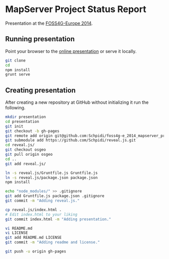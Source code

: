 # MapServer Project Status Report

Presentation at the [FOSS4G-Europe 2014](http://foss4g-e.org/content/mapserver-project-status-report).

## Running presentation

Point your browser to the [online presentation](http://schpidi.github.io/foss4g-e_2014_mapserver_project_status_report)
or serve it locally.

```bash
git clone 
cd 
npm install
grunt serve
```

## Creating presentation

After creating a new repository at GitHub without initializing it run the
following.

```bash
mkdir presentation
cd presentation
git init
git checkout -b gh-pages
git remote add origin git@github.com:Schpidi/foss4g-e_2014_mapserver_project_status_report.git
git submodule add https://github.com/Schpidi/reveal.js.git
cd reveal.js/
git checkout osgeo
git pull origin osgeo
cd ..
git add reveal.js/

ln -s reveal.js/Gruntfile.js Gruntfile.js
ln -s reveal.js/package.json package.json
npm install

echo "node_modules/" >> .gitignore
git add Gruntfile.js package.json .gitignore
git commit -m "Adding reveal.js."

cp reveal.js/index.html .
# Edit index.html to your liking
git commit index.html -m "Adding presentation."

vi README.md
vi LICENSE
git add README.md LICENSE
git commit -m "Adding readme and license."

git push -u origin gh-pages
```
